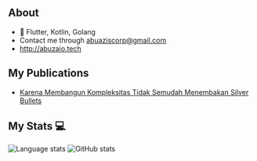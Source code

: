 ## About

- 🚀 Flutter, Kotlin, Golang
- Contact me through abuaziscorp@gmail.com
- http://abuzaio.tech

## My Publications

- [Karena Membangun Kompleksitas Tidak Semudah Menembakan Silver Bullets](https://ruizenio.vercel.app/review-buku-mobile-engineering-at-scale)

## My Stats 💻

![Language stats](https://github-readme-stats.vercel.app/api/top-langs/?username=ruizenio&hide=javascript,html,scss,css,sass,shell)
![GitHub stats](https://github-readme-stats.vercel.app/api?username=ruizenio&show_icons=true&theme=tokyonight)
